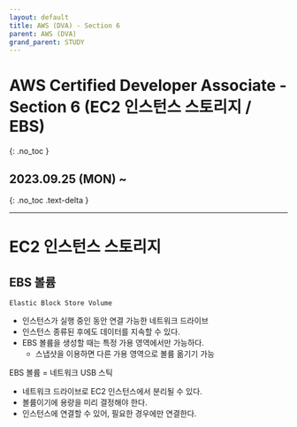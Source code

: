 ```yaml
---
layout: default
title: AWS (DVA) - Section 6
parent: AWS (DVA)
grand_parent: STUDY
---
```


# AWS Certified Developer Associate - Section 6 (EC2 인스턴스 스토리지 / EBS)
{: .no_toc }

## 2023.09.25 (MON) ~
{: .no_toc .text-delta }

---

# EC2 인스턴스 스토리지

## EBS 볼륨
    Elastic Block Store Volume

- 인스턴스가 실행 중인 동안 연결 가능한 네트워크 드라이브
- 인스턴스 종류된 후에도 데이터를 지속할 수 있다.
- EBS 볼륨을 생성할 때는 특정 가용 영역에서만 가능하다.
    - 스냅샷을 이용하면 다른 가용 영역으로 볼륨 옮기기 가능

EBS 볼륨 = 네트워크 USB 스틱

- 네트워크 드라이브로 EC2 인스턴스에서 분리될 수 있다.
- 볼륨이기에 용량을 미리 결정해야 한다.
- 인스턴스에 연결할 수 있어, 필요한 경우에만 연결한다.